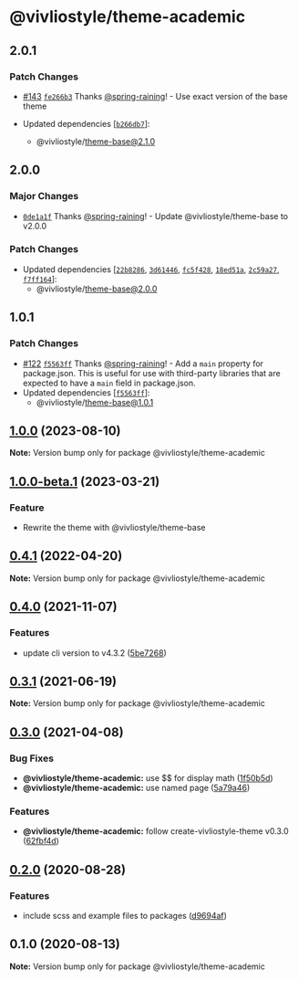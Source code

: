# @vivliostyle/theme-academic

## 2.0.1

### Patch Changes

- [#143](https://github.com/vivliostyle/themes/pull/143) [`fe266b3`](https://github.com/vivliostyle/themes/commit/fe266b3bf4e3cb53a684fec3dd9d9acdb7894bc5) Thanks [@spring-raining](https://github.com/spring-raining)! - Use exact version of the base theme

- Updated dependencies [[`b266db7`](https://github.com/vivliostyle/themes/commit/b266db7f306d1eba76b80772cb02fe1af70e543a)]:
  - @vivliostyle/theme-base@2.1.0

## 2.0.0

### Major Changes

- [`0de1a1f`](https://github.com/vivliostyle/themes/commit/0de1a1fd702250a54c03831acd4050e45e0416ea) Thanks [@spring-raining](https://github.com/spring-raining)! - Update @vivliostyle/theme-base to v2.0.0

### Patch Changes

- Updated dependencies [[`22b8286`](https://github.com/vivliostyle/themes/commit/22b8286ea5b28532a1cacd4a49a4aff2a886e9ee), [`3d61446`](https://github.com/vivliostyle/themes/commit/3d614466d159744f05beed15f9164c036c841934), [`fc5f428`](https://github.com/vivliostyle/themes/commit/fc5f428477a74e52614e9201148df2046ddc8d8b), [`18ed51a`](https://github.com/vivliostyle/themes/commit/18ed51aea1248c440d1d77b2fab46450844dbbfd), [`2c59a27`](https://github.com/vivliostyle/themes/commit/2c59a27b14b3f7c721ba1f4a9bf78e3f1fea4e10), [`f7ff164`](https://github.com/vivliostyle/themes/commit/f7ff164f1df5c077c12a644c0b591631cafc4f41)]:
  - @vivliostyle/theme-base@2.0.0

## 1.0.1

### Patch Changes

- [#122](https://github.com/vivliostyle/themes/pull/122) [`f5563ff`](https://github.com/vivliostyle/themes/commit/f5563ff9930cc5184070e9fd2ccdb16c6dd19ae5) Thanks [@spring-raining](https://github.com/spring-raining)! - Add a `main` property for package.json.
  This is useful for use with third-party libraries that are expected to have a `main` field in package.json.
- Updated dependencies [[`f5563ff`](https://github.com/vivliostyle/themes/commit/f5563ff9930cc5184070e9fd2ccdb16c6dd19ae5)]:
  - @vivliostyle/theme-base@1.0.1

## [1.0.0](https://github.com/vivliostyle/themes/compare/@vivliostyle/theme-academic@1.0.0-beta.1...@vivliostyle/theme-academic@1.0.0) (2023-08-10)

**Note:** Version bump only for package @vivliostyle/theme-academic

## [1.0.0-beta.1](https://github.com/vivliostyle/themes/compare/@vivliostyle/theme-academic@0.4.1...@vivliostyle/theme-academic@1.0.0-beta.1) (2023-03-21)

### Feature

- Rewrite the theme with @vivliostyle/theme-base

## [0.4.1](https://github.com/vivliostyle/themes/compare/@vivliostyle/theme-academic@0.4.0...@vivliostyle/theme-academic@0.4.1) (2022-04-20)

**Note:** Version bump only for package @vivliostyle/theme-academic

## [0.4.0](https://github.com/vivliostyle/themes/compare/@vivliostyle/theme-academic@0.3.1...@vivliostyle/theme-academic@0.4.0) (2021-11-07)

### Features

- update cli version to v4.3.2 ([5be7268](https://github.com/vivliostyle/themes/commit/5be72685499e73826def6859e04f6645c859391e))

## [0.3.1](https://github.com/vivliostyle/themes/compare/@vivliostyle/theme-academic@0.3.0...@vivliostyle/theme-academic@0.3.1) (2021-06-19)

**Note:** Version bump only for package @vivliostyle/theme-academic

## [0.3.0](https://github.com/vivliostyle/themes/compare/@vivliostyle/theme-academic@0.2.0...@vivliostyle/theme-academic@0.3.0) (2021-04-08)

### Bug Fixes

- **@vivliostyle/theme-academic:** use \$\$ for display math ([1f50b5d](https://github.com/vivliostyle/themes/commit/1f50b5d9a4f5e4f1c5aacd9c52d0310ec3ed362f))
- **@vivliostyle/theme-academic:** use named page ([5a79a46](https://github.com/vivliostyle/themes/commit/5a79a467290c7786742a2ab0071137715ad8d519))

### Features

- **@vivliostyle/theme-academic:** follow create-vivliostyle-theme v0.3.0 ([62fbf4d](https://github.com/vivliostyle/themes/commit/62fbf4d264f3a5ff28088a0da7e4bdac21c28e08))

## [0.2.0](https://github.com/vivliostyle/themes/compare/@vivliostyle/theme-academic@0.1.0...@vivliostyle/theme-academic@0.2.0) (2020-08-28)

### Features

- include scss and example files to packages ([d9694af](https://github.com/vivliostyle/themes/commit/d9694afea56d95569f707c19106b42ba56c28964))

## 0.1.0 (2020-08-13)

**Note:** Version bump only for package @vivliostyle/theme-academic

